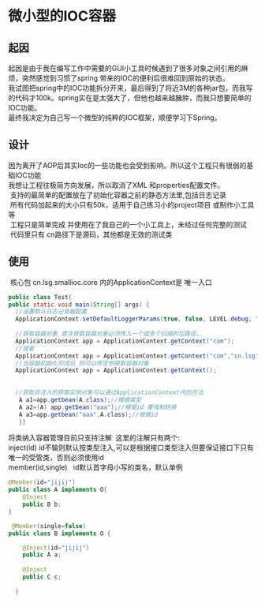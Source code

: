 微小型的IOC容器
======================================================
起因
--------------------------------------------------
   起因是由于我在编写工作中需要的GUI小工具时候遇到了很多对象之间引用的麻烦，突然感觉到习惯了spring 带来的IOC的便利后很难回到原始的状态。<br>
  我试图把spring中的IOC功能拆分开来，最后得到了将近3M的各种jar包，而我写的代码才100k。spring实在是太强大了，但他也越来越臃肿，而我只想要简单的IOC功能。<br>
  最终我决定为自己写一个微型的纯粹的IOC框架，顺便学习下Spring。

设计
----------------------------------------------------
  因为离开了AOP后其实Ioc的一些功能也会受到影响。所以这个工程只有很弱的基础IOC功能<br>
  我想让工程往极简方向发展，所以取消了XML 和properties配置文件。<br>
  支持的最简单的配置放在了初始化容器之前的静态方法里,包括日志记录<br>
  所有代码加起来的大小只有50k，适用于自己练习小的project项目 或制作小工具等<br>
  工程只是简单完成 并使用在了我自己的一个小工具上，未经过任何完整的测试<br>
  代码里只有 cn路径下是源码，其他都是无效的测试类<br>

使用
---------------------------------------------------
  核心包 cn.lsg.smallioc.core 内的ApplicationContext是 唯一入口<br>

```java
public class Test{
public static void main(String[] args) {
  //设置默认日志记录器配置
  ApplicationContext.setDefaultLoggerParams(true, false, LEVEL.debug, "C:/Users/Administrator/Desktop");
  
  //获取容器对象 首次获取容器对象必须传入一个或多个扫描的包路径，
  ApplicationContext app = ApplicationContext.getContext("com");
  //或者
  ApplicationContext app = ApplicationContext.getContext("com","cn.lsg","org.lsg");
  //当容器初始化完成后 则可以传空参获取容器对象
  ApplicationContext app = ApplicationContext.getContext();
  
  
  //获取非注入的获取实例对象可以通过ApplicationContext内的方法
   A a1=app.getbean(A.class);//根据类型
   A a2=(A) app.getbean("aaa");//根据id 要强制转换
   A a3=app.getbean("aaa",A.class);//根据id
   }}
```
  
将类纳入容器管理目前只支持注解  这里的注解只有两个:<br>
inject(id)    id不输则默认按类型注入,可以是根据接口类型注入但要保证接口下只有唯一的受管类，否则必须使用id  <br>
member(id,single)   id默认首字母小写的类名，默认单例<br>
```java
@Member(id="jijij")
public class A implements O{
    @Inject
    public B b;
}
```
```java
 @Member(single=false)
public class B implements O {

    @Inject(id="jijij")
    public A a;
    
    @Inject
    public C c;
 
  }
```
  
 
